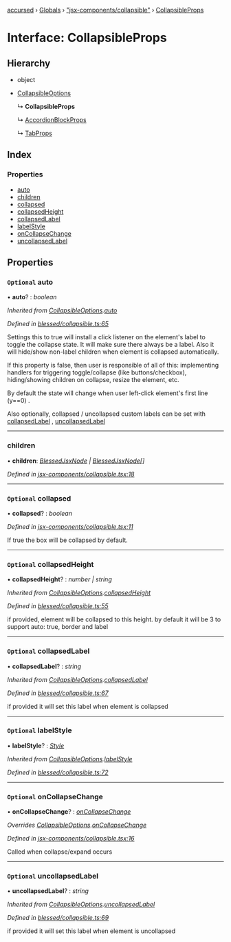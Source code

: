 [accursed](../README.md) › [Globals](../globals.md) › ["jsx-components/collapsible"](../modules/_jsx_components_collapsible_.md) › [CollapsibleProps](_jsx_components_collapsible_.collapsibleprops.md)

# Interface: CollapsibleProps

## Hierarchy

* object

* [CollapsibleOptions](_blessed_collapsible_.collapsibleoptions.md)

  ↳ **CollapsibleProps**

  ↳ [AccordionBlockProps](_jsx_components_accordion_.accordionblockprops.md)

  ↳ [TabProps](_jsx_components_tabpanel_.tabprops.md)

## Index

### Properties

* [auto](_jsx_components_collapsible_.collapsibleprops.md#optional-auto)
* [children](_jsx_components_collapsible_.collapsibleprops.md#children)
* [collapsed](_jsx_components_collapsible_.collapsibleprops.md#optional-collapsed)
* [collapsedHeight](_jsx_components_collapsible_.collapsibleprops.md#optional-collapsedheight)
* [collapsedLabel](_jsx_components_collapsible_.collapsibleprops.md#optional-collapsedlabel)
* [labelStyle](_jsx_components_collapsible_.collapsibleprops.md#optional-labelstyle)
* [onCollapseChange](_jsx_components_collapsible_.collapsibleprops.md#optional-oncollapsechange)
* [uncollapsedLabel](_jsx_components_collapsible_.collapsibleprops.md#optional-uncollapsedlabel)

## Properties

### `Optional` auto

• **auto**? : *boolean*

*Inherited from [CollapsibleOptions](_blessed_collapsible_.collapsibleoptions.md).[auto](_blessed_collapsible_.collapsibleoptions.md#optional-auto)*

*Defined in [blessed/collapsible.ts:65](https://github.com/cancerberoSgx/accursed/blob/468bf3c/src/blessed/collapsible.ts#L65)*

Settings this to true will install a click listener on the element's label to toggle the collapse state. It will make sure there always be a label. Also it will hide/show non-label children when element is collapsed automatically.

If this property is false, then user is responsible of all of this: implementing handlers for triggering toggle/collapse (like buttons/checkbox), hiding/showing children on collapse, resize the element, etc.

By default the state will change when user left-click element's first line (y==0) .

Also optionally, collapsed / uncollapsed custom labels can be set with [collapsedLabel](_jsx_components_collapsible_.collapsibleprops.md#optional-collapsedlabel) , [uncollapsedLabel](_jsx_components_collapsible_.collapsibleprops.md#optional-uncollapsedlabel)

___

###  children

• **children**: *[BlessedJsxNode](../modules/_jsx_types_.__global.jsx.md#blessedjsxnode) | [BlessedJsxNode](../modules/_jsx_types_.__global.jsx.md#blessedjsxnode)[]*

*Defined in [jsx-components/collapsible.tsx:18](https://github.com/cancerberoSgx/accursed/blob/468bf3c/src/jsx-components/collapsible.tsx#L18)*

___

### `Optional` collapsed

• **collapsed**? : *boolean*

*Defined in [jsx-components/collapsible.tsx:11](https://github.com/cancerberoSgx/accursed/blob/468bf3c/src/jsx-components/collapsible.tsx#L11)*

If true the box will be collapsed by default.

___

### `Optional` collapsedHeight

• **collapsedHeight**? : *number | string*

*Inherited from [CollapsibleOptions](_blessed_collapsible_.collapsibleoptions.md).[collapsedHeight](_blessed_collapsible_.collapsibleoptions.md#optional-collapsedheight)*

*Defined in [blessed/collapsible.ts:55](https://github.com/cancerberoSgx/accursed/blob/468bf3c/src/blessed/collapsible.ts#L55)*

if provided, element will be collapsed to this height. by default it will be 3 to support auto: true, border and label

___

### `Optional` collapsedLabel

• **collapsedLabel**? : *string*

*Inherited from [CollapsibleOptions](_blessed_collapsible_.collapsibleoptions.md).[collapsedLabel](_blessed_collapsible_.collapsibleoptions.md#optional-collapsedlabel)*

*Defined in [blessed/collapsible.ts:67](https://github.com/cancerberoSgx/accursed/blob/468bf3c/src/blessed/collapsible.ts#L67)*

if provided it will set this label when element is collapsed

___

### `Optional` labelStyle

• **labelStyle**? : *[Style](../modules/_blessedtypes_.md#style)*

*Inherited from [CollapsibleOptions](_blessed_collapsible_.collapsibleoptions.md).[labelStyle](_blessed_collapsible_.collapsibleoptions.md#optional-labelstyle)*

*Defined in [blessed/collapsible.ts:72](https://github.com/cancerberoSgx/accursed/blob/468bf3c/src/blessed/collapsible.ts#L72)*

___

### `Optional` onCollapseChange

• **onCollapseChange**? : *[onCollapseChange](_jsx_components_collapsible_.collapsibleprops.md#optional-oncollapsechange)*

*Overrides [CollapsibleOptions](_blessed_collapsible_.collapsibleoptions.md).[onCollapseChange](_blessed_collapsible_.collapsibleoptions.md#optional-oncollapsechange)*

*Defined in [jsx-components/collapsible.tsx:16](https://github.com/cancerberoSgx/accursed/blob/468bf3c/src/jsx-components/collapsible.tsx#L16)*

Called when collapse/expand occurs

___

### `Optional` uncollapsedLabel

• **uncollapsedLabel**? : *string*

*Inherited from [CollapsibleOptions](_blessed_collapsible_.collapsibleoptions.md).[uncollapsedLabel](_blessed_collapsible_.collapsibleoptions.md#optional-uncollapsedlabel)*

*Defined in [blessed/collapsible.ts:69](https://github.com/cancerberoSgx/accursed/blob/468bf3c/src/blessed/collapsible.ts#L69)*

if provided it will set this label when element is uncollapsed
